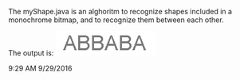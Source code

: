 The myShape.java is an alghoritm to recognize shapes included in a monochrome bitmap,
and to recognize them between each other.


The output is:
![View of the redesign](https://github.com/pszyjaciel/ucam/blob/master/myUcam/myUcamTest/src/bmp/abbaba.bmp)


9:29 AM 9/29/2016